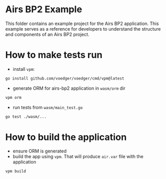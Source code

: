 # Airs BP2 Example

This folder contains an example project for the Airs BP2 application. This example serves as a reference for developers to understand the structure and components of an Airs BP2 project.

# How to make tests run
- install `vpm`:
```bash
go install github.com/voedger/voedger/cmd/vpm@latest
```
- generate ORM for airs-bp2 application in `wasm/orm` dir
```bash
vpm orm
```
- run tests from `wasm/main_test.go`
```bash
go test ./wasm/...
```
# How to build the application
- ensure ORM is generated
- build the app using `vpm`. That will produce `air.var` file with the application
```bash
vpm build
```
